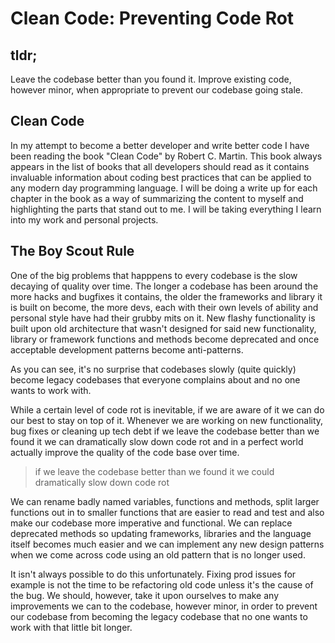 # Clean Code: Preventing Code Rot

## tldr;
Leave the codebase better than you found it. Improve existing code, however minor, when appropriate to prevent our codebase going stale.

## Clean Code
In my attempt to become a better developer and write better code I have been reading the book "Clean Code" by Robert C. Martin. This book always appears in the list of books that all developers should read as it contains invaluable information about coding best practices that can be applied to any modern day programming language. I will be doing a write up for each chapter in the book as a way of summarizing the content to myself and highlighting the parts that stand out to me. I will be taking everything I learn into my work and personal projects.

## The Boy Scout Rule
One of the big problems that happpens to every codebase is the slow decaying of quality over time. The longer a codebase has been around the more hacks and bugfixes it contains, the older the frameworks and library it is built on become, the more devs, each with their own levels of ability and personal style have had their grubby mits on it. New flashy functionality is built upon old architecture that wasn't designed for said new functionality, library or framework functions and methods become deprecated and once acceptable development patterns become anti-patterns.

As you can see, it's no surprise that codebases slowly (quite quickly) become legacy codebases that everyone complains about and no one wants to work with.

While a certain level of code rot is inevitable, if we are aware of it we can do our best to stay on top of it. Whenever we are working on new functionality, bug fixes or cleaning up tech debt if we leave the codebase better than we found it we can dramatically slow down code rot and in a perfect world actually improve the quality of the code base over time.

> if we leave the codebase better than we found it we could dramatically slow down code rot

We can rename badly named variables, functions and methods, split larger functions out in to smaller functions that are easier to read and test and also make our codebase more imperative and functional. We can replace deprecated methods so updating frameworks, libraries and the language itself  becomes much easier and we can implement any new design patterns when we come across code using an old pattern that is no longer used.

It isn't always possible to do this unfortunately. Fixing prod issues for example is not the time to be refactoring old code unless it's the cause of the bug. We should, however, take it upon ourselves to make any improvements we can to the codebase, however minor, in order to prevent our codebase from becoming the legacy codebase that no one wants to work with that little bit longer.